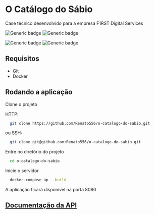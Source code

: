 # O Catálogo do Sábio

Case técnico desenvolvido para a empresa F1RST Digital Services

![Generic badge](https://img.shields.io/badge/Spring%20Boot-3.3.3-green)
![Generic badge](https://img.shields.io/badge/Java-17-blue)

![Generic badge](https://img.shields.io/badge/mongodb-green)
![Generic badge](https://img.shields.io/badge/redis-red)

## Requisitos

- Git
- Docker


## Rodando a aplicação

Clone o projeto

HTTP:

```bash
  git clone https://github.com/Renato556/o-catalogo-do-sabio.git
```

ou SSH:

```bash
  git clone git@github.com:Renato556/o-catalogo-do-sabio.git
```

Entre no diretório do projeto

```bash
  cd o-catalogo-do-sabio
```

Inicie o servidor

```bash
  docker-compose up --build
```

A aplicação ficará disponível na porta 8080

## [Documentação da API](http://localhost:8080/swagger-ui/index.html)
